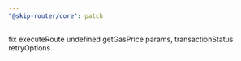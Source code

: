 ```yaml
---
"@skip-router/core": patch
---
```


fix executeRoute undefined getGasPrice params, transactionStatus retryOptions
